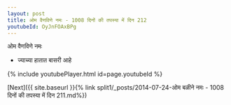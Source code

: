 ```yaml
---
layout: post
title: ओम वैणविणे नमः - 1008 दिनों की तपस्या में दिन 212
youtubeId: OyJnFOAxBPg
---
```

 
 
 ओम वैणविणे नमः  
 
 -  ज्याच्या हातात बासरी आहे 
 
  
 
  
 
 
 
 
 
 


{% include youtubePlayer.html id=page.youtubeId %}
 
[Next]({{ site.baseurl }}{% link  split1/_posts/2014-07-24-ओम बळीने नमः - 1008 दिनों की तपस्या में दिन 211.md%})
 

